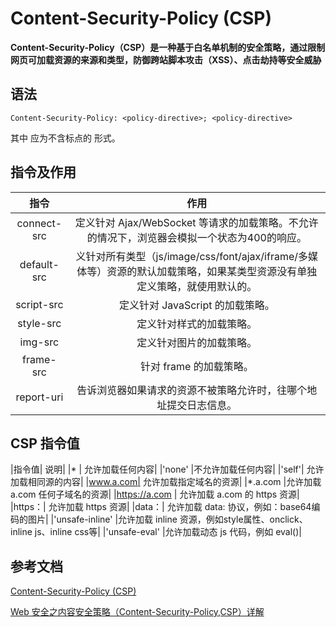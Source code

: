 # Content-Security-Policy (CSP)

**Content-Security-Policy（CSP）是一种基于白名单机制的安全策略，通过限制网页可加载资源的来源和类型，防御跨站脚本攻击（XSS）、点击劫持等安全威胁‌**

## 语法

```http
Content-Security-Policy: <policy-directive>; <policy-directive>
```

其中 <policy-directive> 应为不含标点的 <directive> <value> 形式。

## 指令及作用

|指令|作用|
|:---:|:---:|
|connect-src|定义针对 Ajax/WebSocket 等请求的加载策略。不允许的情况下，浏览器会模拟一个状态为400的响应。|
|default-src	|义针对所有类型（js/image/css/font/ajax/iframe/多媒体等）资源的默认加载策略，如果某类型资源没有单独定义策略，就使用默认的。|
|script-src|定义针对 JavaScript 的加载策略。|
|style-src|定义针对样式的加载策略。|
|img-src|定义针对图片的加载策略。|
|frame-src|针对 frame 的加载策略。|
|report-uri	|告诉浏览器如果请求的资源不被策略允许时，往哪个地址提交日志信息。|


## CSP 指令值

|指令值|	说明|
|* |	允许加载任何内容|
|'none'	|不允许加载任何内容|
|'self'|	允许加载相同源的内容|
|www.a.com|	允许加载指定域名的资源|
|*.a.com	|允许加载 a.com 任何子域名的资源|
|https://a.com |	允许加载 a.com 的 https 资源|
|https：|	允许加载 https 资源|
|data：|	允许加载 data: 协议，例如：base64编码的图片|
|'unsafe-inline'	|允许加载 inline 资源，例如style属性、onclick、inline js、inline css等|
|'unsafe-eval'	|允许加载动态 js 代码，例如 eval()|


## 参考文档

[Content-Security-Policy (CSP)](https://developer.mozilla.org/zh-CN/docs/Web/HTTP/Headers/Content-Security-Policy)

[Web 安全之内容安全策略（Content-Security-Policy,CSP）详解](https://www.cnblogs.com/mutudou/p/14373644.html)
